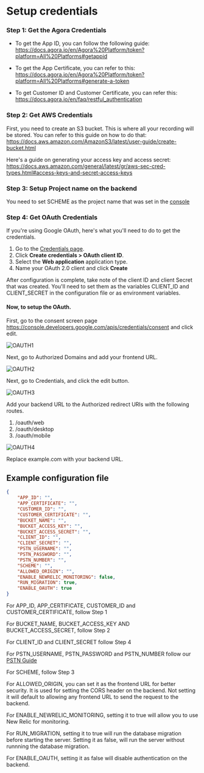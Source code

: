 # Setup credentials



### Step 1: Get the Agora Credentials



- To get the App ID, you can follow the following guide: https://docs.agora.io/en/Agora%20Platform/token?platform=All%20Platforms#getappid

- To get the App Certificate, you can refer to this: https://docs.agora.io/en/Agora%20Platform/token?platform=All%20Platforms#generate-a-token
- To get Customer ID and Customer Certificate, you can refer this: https://docs.agora.io/en/faq/restful_authentication



### Step 2: Get AWS Credentials



First, you need to create an S3 bucket. This is where all your recording will be stored. You can refer to this guide on how to do that: https://docs.aws.amazon.com/AmazonS3/latest/user-guide/create-bucket.html

Here's a guide on generating your access key and access secret: https://docs.aws.amazon.com/general/latest/gr/aws-sec-cred-types.html#access-keys-and-secret-access-keys



### Step 3: Setup Project name on the backend

You need to set SCHEME as the project name that was set in the [console](https://appbuilder.agora.io)





### Step 4: Get OAuth Credentials

If you're using Google OAuth, here's what you'll need to do to get the credentials. 

1. Go to the [Credentials page](https://console.developers.google.com/apis/credentials).
2. Click **Create credentials > OAuth client ID**.
3. Select the **Web application** application type.
4. Name your OAuth 2.0 client and click **Create**

After configuration is complete, take note of the client ID and client Secret that was created. You'll need to set them as the variables  CLIENT_ID and CLIENT_SECRET in the configuration file or as environment variables. 

#### Now, to setup the OAuth.

First, go to the consent screen page https://console.developers.google.com/apis/credentials/consent and click edit. 

![OAUTH1](images/OAUTH1.png)



Next, go to Authorized Domains and add your frontend URL. 

![OAUTH2](images/OAUTH2.png)



Next, go to Credentials, and click the edit button.

![OAUTH3](images/OAUTH3.png)



Add your backend URL to the Authorized redirect URIs with the following routes. 

1. /oauth/web
2. /oauth/desktop
3. /oauth/mobile

![OAUTH4](images/OAUTH4.png)

Replace example.com with your backend URL. 



## Example configuration file 

```json
{
    "APP_ID": "",
    "APP_CERTIFICATE": "",
    "CUSTOMER_ID": "",
    "CUSTOMER_CERTIFICATE": "",
    "BUCKET_NAME": "",
    "BUCKET_ACCESS_KEY": "",
    "BUCKET_ACCESS_SECRET": "",
    "CLIENT_ID": "",
    "CLIENT_SECRET": "",
    "PSTN_USERNAME": "",
    "PSTN_PASSWORD": "",
    "PSTN_NUMBER": "",
    "SCHEME": "",
    "ALLOWED_ORIGIN": "",
    "ENABLE_NEWRELIC_MONITORING": false,
    "RUN_MIGRATION": true,
    "ENABLE_OAUTH": true
}
```



For APP_ID, APP_CERTIFICATE, CUSTOMER_ID and CUSTOMER_CERTIFICATE, follow Step 1

For BUCKET_NAME, BUCKET_ACCESS_KEY AND BUCKET_ACCESS_SECRET, follow Step 2

For CLIENT_ID and CLIENT_SECRET follow Step 4

For PSTN_USERNAME, PSTN_PASSWORD and PSTN_NUMBER follow our [PSTN Guide](https://github.com/AgoraIO-Community/app-builder-docs/wiki/How-to-Setup-PSTN)

For SCHEME, follow Step 3

For ALLOWED_ORIGIN, you can set it as the frontend URL for better security. It is used for setting the CORS header on the backend. Not setting it will default to allowing any frontend URL to send the request to the backend. 

For ENABLE_NEWRELIC_MONITORING, setting it to true will allow you to use New Relic for monitoring. 

For RUN_MIGRATION, setting it to true will run the database migration before starting the server. Setting it as false, will run the server without runnning the database migration.

For ENABLE_OAUTH, setting it as false will disable authentication on the backend. 